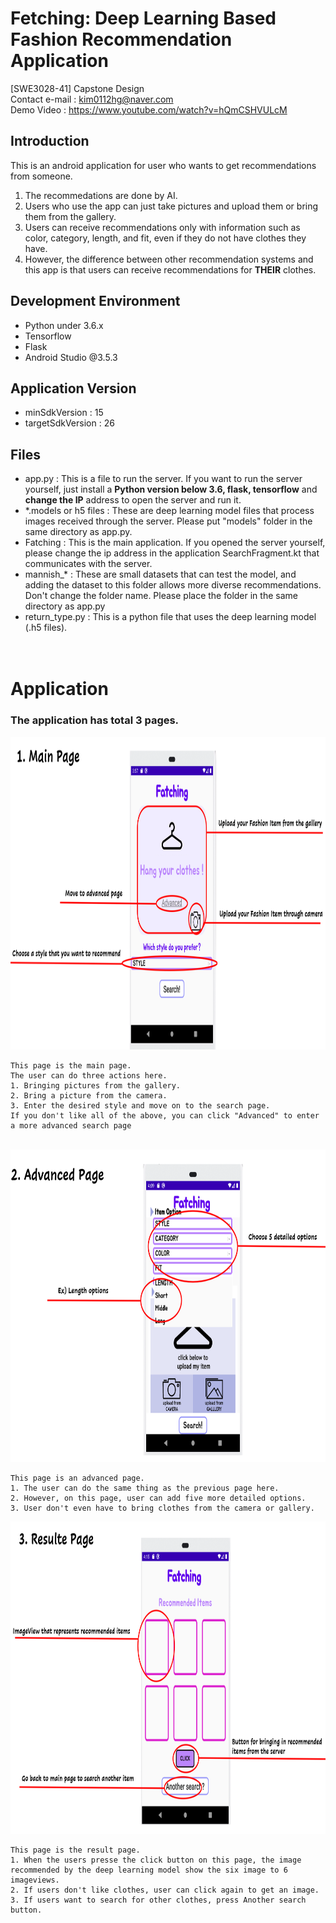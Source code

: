 # Fetching: Deep Learning Based Fashion Recommendation Application
[SWE3028-41] Capstone Design <br />
Contact e-mail : kim0112hg@naver.com <br />
Demo Video : https://www.youtube.com/watch?v=hQmCSHVULcM <br />

## Introduction
This is an android application for user who wants to get recommendations from someone.
1. The recommedations are done by AI.
2. Users who use the app can just take pictures and upload them or bring them from the gallery.
3. Users can receive recommendations only with information such as color, category, length, and fit, even if they do not have clothes they have.
4. However, the difference between other recommendation systems and this app is that users can receive recommendations for **THEIR** clothes.

## Development Environment
- Python under 3.6.x 
- Tensorflow
- Flask
- Android Studio @3.5.3

## Application Version
- minSdkVersion : 15
- targetSdkVersion : 26

## Files
- app.py : This is a file to run the server. If you want to run the server yourself, just install a **Python version below 3.6, flask, tensorflow** and **change the IP** address to open the server and run it.
- *.models or h5 files : These are deep learning model files that process images received through the server. Please put "models" folder in the same directory as app.py.
- Fatching : This is the main application. If you opened the server yourself, please change the ip address in the application SearchFragment.kt that communicates with the server.
- mannish_* : These are small datasets that can test the model, and adding the dataset to this folder allows more diverse recommendations. Don't change the folder name. Please place the folder in the same directory as app.py
- return_type.py : This is a python file that uses the deep learning model (.h5 files). <Br /><Br /><Br />

# Application
### The application has total 3 pages.
<img src = "./pages/main_page.png" width = "800" height = "500"> 
<br />

```
This page is the main page.
The user can do three actions here.
1. Bringing pictures from the gallery.
2. Bring a picture from the camera.
3. Enter the desired style and move on to the search page.
If you don't like all of the above, you can click "Advanced" to enter a more advanced search page
```
<br />
<img src = "./pages/advanced_page.png" width = "800" height = "500">

```
This page is an advanced page.
1. The user can do the same thing as the previous page here. 
2. However, on this page, user can add five more detailed options.
3. User don't even have to bring clothes from the camera or gallery.
```
<img src = "./pages/result_page.png" width = "800" height = "500">

```
This page is the result page.
1. When the users presse the click button on this page, the image recommended by the deep learning model show the six image to 6 imageviews.
2. If users don't like clothes, user can click again to get an image.
3. If users want to search for other clothes, press Another search button.
```